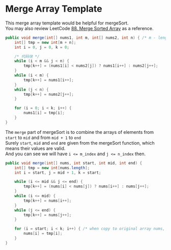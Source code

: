 # Merge Array Template

This merge array template would be helpful for mergeSort.  
You may also review LeetCode [88. Merge Sorted Array](https://github.com/starwavelin/AlgorithmPractice/blob/master/AlgPrac/src/array/MergeSortedArray.java#L122) as a reference.  

```java
public void merge(int[] nums1, int m, int[] nums2, int n) { /* m - length of nums1; n - length of nums2 */
	int[] tmp = new int[m + n];
	int i = 0, j = 0, k = 0;

	/* 代码块 */
	while (i < m && j < n) {
		tmp[k++] = (nums1[i] < nums2[j]) ? nums1[i++] : nums2[j++];
	}
	while (i < m) {
		tmp[k++] = nums1[i++];
	}
	while (j < n) {
		tmp[k++] = nums2[j++];
	}

	for (i = 0; i < k; i++) {
        nums1[i] = tmp[i];
    }
}
```

The ```merge``` part of mergeSort is to combine the arrays of elements from ```start``` to ```mid``` and from ```mid + 1``` to ```end```  
Surely ```start```, ```mid``` and ```end``` are given from the mergeSort function, which means their values are valid.  
And you can see we will have ```i <= m_index``` and ```j <= n_index``` then.  

```java
public void merge(int[] nums, int start, int mid, int end) {
	int[] tmp = new int[nums.length];
	int i = start, j = mid + 1, k = start;

	while (i <= mid && j <= end) {
		tmp[k++] = (nums[i] < nums[j]) ? nums[i++] : nums[j++];
	}
	while (i <= mid) {
		tmp[k++] = nums[i++];
	}
	while (j <= end) {
		tmp[k++] = nums[j++];
	}

	for (i = start; i < k; i++) { /* when copy to original array nums, i should start from `start` */
		nums[i] = tmp[i];
	}
}
```